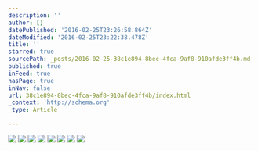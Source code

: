 ```yaml
---
description: ''
author: []
datePublished: '2016-02-25T23:26:58.864Z'
dateModified: '2016-02-25T23:22:38.478Z'
title: ''
starred: true
sourcePath: _posts/2016-02-25-38c1e894-8bec-4fca-9af8-910afde3ff4b.md
published: true
inFeed: true
hasPage: true
inNav: false
url: 38c1e894-8bec-4fca-9af8-910afde3ff4b/index.html
_context: 'http://schema.org'
_type: Article

---
```

![](https://the-grid-user-content.s3-us-west-2.amazonaws.com/c27a152d-405d-4dfa-94f7-700e9bd351f5.png)
![](https://the-grid-user-content.s3-us-west-2.amazonaws.com/8d2a424a-0882-48ac-93f2-fef880075036.png)
![](https://the-grid-user-content.s3-us-west-2.amazonaws.com/b77d15bf-955e-40b0-a769-4929bf45596d.png)
![](https://the-grid-user-content.s3-us-west-2.amazonaws.com/83d763d2-2923-47c8-96b5-c533f08de900.png)
![](https://the-grid-user-content.s3-us-west-2.amazonaws.com/055bb22a-3908-485e-a32c-ffc8a8764f81.png)
![](https://the-grid-user-content.s3-us-west-2.amazonaws.com/a4774af9-a692-4781-bc74-9c671ed27ec6.png)
![](https://the-grid-user-content.s3-us-west-2.amazonaws.com/54caac2d-9cef-409c-a4f6-d5ef0d44bffb.png)
![](https://the-grid-user-content.s3-us-west-2.amazonaws.com/5c94474e-721d-47b7-9603-558d456742a4.png)